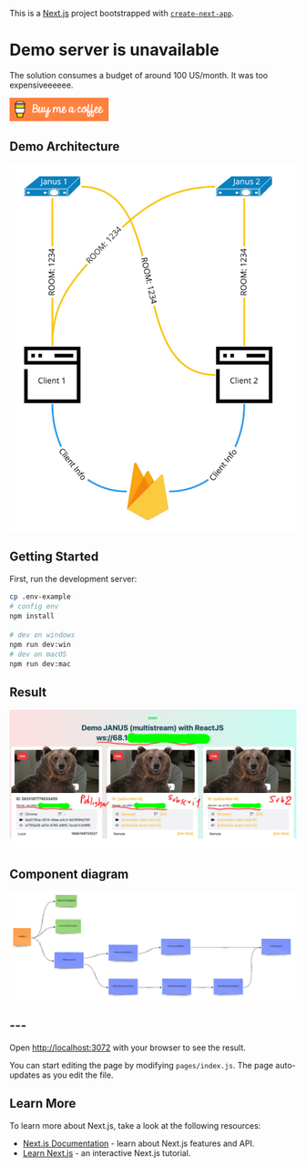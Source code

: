 This is a [Next.js](https://nextjs.org/) project bootstrapped with [`create-next-app`](https://github.com/vercel/next.js/tree/canary/packages/create-next-app).

# Demo server is unavailable
The solution consumes a budget of around 100 US/month. It was too expensiveeeeee.

<picture>
  <a href="https://www.buymeacoffee.com/duckdev84" target="_blank"><img src="doc/image/default-orange.png" alt="Buy Me A Coffee" height="41" width="174"></a>
</picture>

## Demo Architecture
![Screenshot](doc/image/img-1.jpg)

## Getting Started
First, run the development server:

```bash
cp .env-example
# config env
npm install

# dev on windows
npm run dev:win
# dev on macOS
npm run dev:mac
```

## Result
![Screenshot](doc/image/img-2.jpg)

## Component diagram
![Screenshot](doc/image/videoroom-example-1.jpg)

## ---
Open [http://localhost:3072](http://localhost:3072) with your browser to see the result.

You can start editing the page by modifying `pages/index.js`. The page auto-updates as you edit the file.

## Learn More

To learn more about Next.js, take a look at the following resources:

- [Next.js Documentation](https://nextjs.org/docs) - learn about Next.js features and API.
- [Learn Next.js](https://nextjs.org/learn) - an interactive Next.js tutorial.

